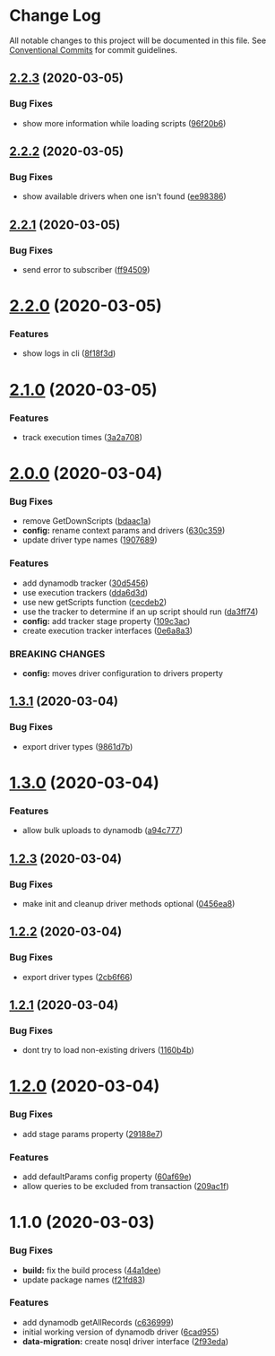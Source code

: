 # Change Log

All notable changes to this project will be documented in this file.
See [Conventional Commits](https://conventionalcommits.org) for commit guidelines.

## [2.2.3](https://github.com/theBenForce/data-migration/compare/data-migration@2.2.2...data-migration@2.2.3) (2020-03-05)


### Bug Fixes

* show more information while loading scripts ([96f20b6](https://github.com/theBenForce/data-migration/commit/96f20b6f42f683787d1a3f6a8cf9e009439339c3))





## [2.2.2](https://github.com/theBenForce/data-migration/compare/data-migration@2.2.1...data-migration@2.2.2) (2020-03-05)


### Bug Fixes

* show available drivers when one isn't found ([ee98386](https://github.com/theBenForce/data-migration/commit/ee983864decf57a72596a878e1c47529b099d603))





## [2.2.1](https://github.com/theBenForce/data-migration/compare/data-migration@2.2.0...data-migration@2.2.1) (2020-03-05)


### Bug Fixes

* send error to subscriber ([ff94509](https://github.com/theBenForce/data-migration/commit/ff94509b8120af3aec1a86fc6e4523aab44d42fb))





# [2.2.0](https://github.com/theBenForce/data-migration/compare/data-migration@2.1.0...data-migration@2.2.0) (2020-03-05)


### Features

* show logs in cli ([8f18f3d](https://github.com/theBenForce/data-migration/commit/8f18f3d7bfb42cfa3a76d28956b91a6aade6b6dc))





# [2.1.0](https://github.com/theBenForce/data-migration/compare/data-migration@2.0.0...data-migration@2.1.0) (2020-03-05)


### Features

* track execution times ([3a2a708](https://github.com/theBenForce/data-migration/commit/3a2a70869b441c776f7835edfb101a0ac03def95))





# [2.0.0](https://github.com/theBenForce/data-migration/compare/data-migration@1.3.1...data-migration@2.0.0) (2020-03-04)


### Bug Fixes

* remove GetDownScripts ([bdaac1a](https://github.com/theBenForce/data-migration/commit/bdaac1a6b10d4a59ade6a2c5519c2bcee4afac0a))
* **config:** rename context params and drivers ([630c359](https://github.com/theBenForce/data-migration/commit/630c3597ebada4ef50a463a1bb7464f5959a8dac))
* update driver type names ([1907689](https://github.com/theBenForce/data-migration/commit/19076899a0124527973006d53ea6d8ec677472c6))


### Features

* add dynamodb tracker ([30d5456](https://github.com/theBenForce/data-migration/commit/30d54564ff40bf3731c8ccaf5f53dcfb78bb7339))
* use execution trackers ([dda6d3d](https://github.com/theBenForce/data-migration/commit/dda6d3d75c5b6e72d3e05c6c511005eeeafa0692))
* use new getScripts function ([cecdeb2](https://github.com/theBenForce/data-migration/commit/cecdeb21accca7dcf5f4b683f13d37bde1259c4a))
* use the tracker to determine if an up script should run ([da3ff74](https://github.com/theBenForce/data-migration/commit/da3ff74ef8ac2560ed98d998ef67f284b56e03ef))
* **config:** add tracker stage property ([109c3ac](https://github.com/theBenForce/data-migration/commit/109c3acd02db7de2783e5e49b50322c1bd4316ea))
* create execution tracker interfaces ([0e6a8a3](https://github.com/theBenForce/data-migration/commit/0e6a8a366b4b68f3bb32589cff363ecbf886924e))


### BREAKING CHANGES

* **config:** moves driver configuration to drivers property





## [1.3.1](https://github.com/theBenForce/data-migration/compare/data-migration@1.3.0...data-migration@1.3.1) (2020-03-04)


### Bug Fixes

* export driver types ([9861d7b](https://github.com/theBenForce/data-migration/commit/9861d7bc875e5122b8117fb0073700ed96417ff3))





# [1.3.0](https://github.com/theBenForce/data-migration/compare/data-migration@1.2.3...data-migration@1.3.0) (2020-03-04)


### Features

* allow bulk uploads to dynamodb ([a94c777](https://github.com/theBenForce/data-migration/commit/a94c777fd9c1ab052a2d4abf048add124a4f94f4))





## [1.2.3](https://github.com/theBenForce/data-migration/compare/data-migration@1.2.2...data-migration@1.2.3) (2020-03-04)


### Bug Fixes

* make init and cleanup driver methods optional ([0456ea8](https://github.com/theBenForce/data-migration/commit/0456ea889fab04312adcf70dd983c8e623b1eaad))





## [1.2.2](https://github.com/theBenForce/data-migration/compare/data-migration@1.2.1...data-migration@1.2.2) (2020-03-04)


### Bug Fixes

* export driver types ([2cb6f66](https://github.com/theBenForce/data-migration/commit/2cb6f669ca9d6f08904f3a38562fc485da3f35c7))





## [1.2.1](https://github.com/theBenForce/data-migration/compare/data-migration@1.2.0...data-migration@1.2.1) (2020-03-04)


### Bug Fixes

* dont try to load non-existing drivers ([1160b4b](https://github.com/theBenForce/data-migration/commit/1160b4b6a11366638afd7791cd5bc7038613e648))





# [1.2.0](https://github.com/theBenForce/data-migration/compare/data-migration@1.1.0...data-migration@1.2.0) (2020-03-04)


### Bug Fixes

* add stage params property ([29188e7](https://github.com/theBenForce/data-migration/commit/29188e7dd5a0b261443e49a7da357f3cc95a370c))


### Features

* add defaultParams config property ([60af69e](https://github.com/theBenForce/data-migration/commit/60af69e52bb7d57a251278091dc003dc40c8c84d))
* allow queries to be excluded from transaction ([209ac1f](https://github.com/theBenForce/data-migration/commit/209ac1fc98a98f065354e7397c858701ea322c8d))





# 1.1.0 (2020-03-03)


### Bug Fixes

* **build:** fix the build process ([44a1dee](https://github.com/theBenForce/data-migration/commit/44a1dee9335b7d291ec7f82250c49836f80e8873))
* update package names ([f21fd83](https://github.com/theBenForce/data-migration/commit/f21fd83710b0a282b0f1527f983ebf03b4e79050))


### Features

* add dynamodb getAllRecords ([c636999](https://github.com/theBenForce/data-migration/commit/c63699987063f2c8dcd68e88231c76347715056a))
* initial working version of dynamodb driver ([6cad955](https://github.com/theBenForce/data-migration/commit/6cad955c73e9e100fff99e54110fd20b7d38c335))
* **data-migration:** create nosql driver interface ([2f93eda](https://github.com/theBenForce/data-migration/commit/2f93edae8e5812e28fd998a876068e61b94b3df3))
